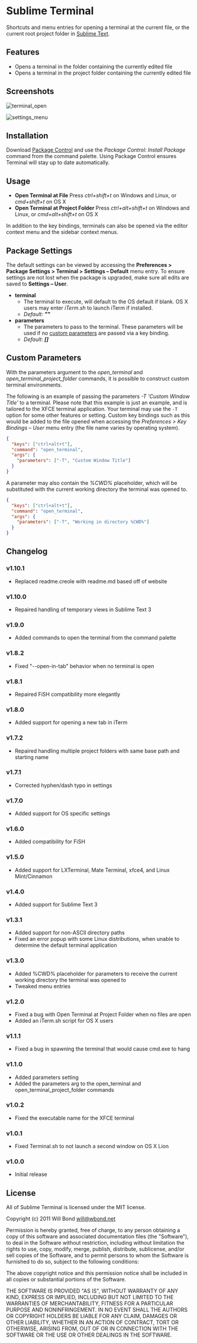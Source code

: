 # Sublime Terminal

Shortcuts and menu entries for opening a terminal at the current file, or the current root project folder in [Sublime Text](http://sublimetext.com/).

## Features

 - Opens a terminal in the folder containing the currently edited file
 - Opens a terminal in the project folder containing the currently edited file

## Screenshots

![terminal_open](http://wbond.net/sublime_packages/img/terminal/terminal_open.png)

![settings_menu](http://wbond.net/sublime_packages/img/terminal/settings_menu.png)

## Installation

Download [Package Control](http://wbond.net/sublime_packages/package_control) and use the *Package Control: Install Package* command from the command palette. Using Package Control ensures Terminal will stay up to date automatically.

## Usage

 - **Open Terminal at File**
     Press *ctrl+shift+t* on Windows and Linux, or *cmd+shift+t* on OS X
 - **Open Terminal at Project Folder**
     Press *ctrl+alt+shift+t* on Windows and Linux, or *cmd+alt+shift+t* on OS X

In addition to the key bindings, terminals can also be opened via the editor context menu and the sidebar context menus.

## Package Settings

The default settings can be viewed by accessing the **Preferences > Package Settings > Terminal > Settings – Default** menu entry. To ensure settings are not lost when the package is upgraded, make sure all edits are saved to **Settings – User**.

 - **terminal**
     - The terminal to execute, will default to the OS default if blank. OS X users may enter *iTerm.sh* to launch iTerm if installed.
     - *Default: **""***
 - **parameters**
     - The parameters to pass to the terminal. These parameters will be used if no [custom parameters](http://wbond.net/sublime_packages/terminal#Custom_Parameters) are passed via a key binding.
     - *Default: **[]***

## Custom Parameters

With the parameters argument to the *open_terminal* and *open_terminal_project_folder* commands, it is possible to construct custom terminal environments.

The following is an example of passing the parameters *-T 'Custom Window Title'* to a terminal. Please note that this example is just an example, and is tailored to the XFCE terminal application. Your terminal may use the `-T` option for some other features or setting. Custom key bindings such as this would be added to the file opened when accessing the *Preferences > Key Bindings – User* menu entry (the file name varies by operating system).

```json
{
  "keys": ["ctrl+alt+t"],
  "command": "open_terminal",
  "args": {
    "parameters": ["-T", "Custom Window Title"]
  }
}
```

A parameter may also contain the *%CWD%* placeholder, which will be substituted with the current working directory the terminal was opened to.

```json
{
  "keys": ["ctrl+alt+t"],
  "command": "open_terminal",
  "args": {
    "parameters": ["-T", "Working in directory %CWD%"]
  }
}
```

## Changelog

### v1.10.1

 - Replaced readme.creole with readme.md based off of website

### v1.10.0

 - Repaired handling of temporary views in Sublime Text 3

### v1.9.0

 - Added commands to open the terminal from the command palette

### v1.8.2

 - Fixed "--open-in-tab" behavior when no terminal is open

### v1.8.1

 - Repaired FiSH compatibility more elegantly

### v1.8.0

 - Added support for opening a new tab in iTerm

### v1.7.2

 - Repaired handling multiple project folders with same base path and starting name

### v1.7.1

 - Corrected hyphen/dash typo in settings

### v1.7.0

 - Added support for OS specific settings

### v1.6.0

 - Added compatibility for FiSH

### v1.5.0

 - Added support for LXTerminal, Mate Terminal, xfce4, and Linux Mint/Cinnamon

### v1.4.0

 - Added support for Sublime Text 3

### v1.3.1

 - Added support for non-ASCII directory paths
 - Fixed an error popup with some Linux distributions, when unable to determine the default terminal application

### v1.3.0

 - Added %CWD% placeholder for parameters to receive the current working directory the terminal was opened to
 - Tweaked menu entries

### v1.2.0

 - Fixed a bug with Open Terminal at Project Folder when no files are open
 - Added an iTerm.sh script for OS X users

### v1.1.1

 - Fixed a bug in spawning the terminal that would cause cmd.exe to hang

### v1.1.0

 - Added parameters setting
 - Added the parameters arg to the open_terminal and open_terminal_project_folder commands

### v1.0.2

 - Fixed the executable name for the XFCE terminal

### v1.0.1

 - Fixed Terminal.sh to not launch a second window on OS X Lion

### v1.0.0

 - Initial release

## License

All of Sublime Terminal is licensed under the MIT license.

  Copyright (c) 2011 Will Bond <will@wbond.net>

  Permission is hereby granted, free of charge, to any person obtaining a copy
  of this software and associated documentation files (the "Software"), to deal
  in the Software without restriction, including without limitation the rights
  to use, copy, modify, merge, publish, distribute, sublicense, and/or sell
  copies of the Software, and to permit persons to whom the Software is
  furnished to do so, subject to the following conditions:

  The above copyright notice and this permission notice shall be included in
  all copies or substantial portions of the Software.

  THE SOFTWARE IS PROVIDED "AS IS", WITHOUT WARRANTY OF ANY KIND, EXPRESS OR
  IMPLIED, INCLUDING BUT NOT LIMITED TO THE WARRANTIES OF MERCHANTABILITY,
  FITNESS FOR A PARTICULAR PURPOSE AND NONINFRINGEMENT. IN NO EVENT SHALL THE
  AUTHORS OR COPYRIGHT HOLDERS BE LIABLE FOR ANY CLAIM, DAMAGES OR OTHER
  LIABILITY, WHETHER IN AN ACTION OF CONTRACT, TORT OR OTHERWISE, ARISING FROM,
  OUT OF OR IN CONNECTION WITH THE SOFTWARE OR THE USE OR OTHER DEALINGS IN
  THE SOFTWARE.
